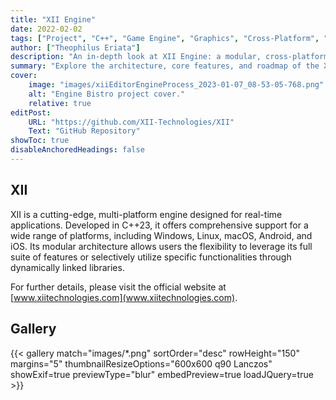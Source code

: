 ```yaml
---
title: "XII Engine"
date: 2022-02-02
tags: ["Project", "C++", "Game Engine", "Graphics", "Cross-Platform", "Real-time Rendering", "High-Performance"]
author: ["Theophilus Eriata"]
description: "An in-depth look at XII Engine: a modular, cross-platform C++ engine for high-performance real-time applications."
summary: "Explore the architecture, core features, and roadmap of the XII Engine, a modern multi-platform engine built with C++23."
cover:
    image: "images/xiiEditorEngineProcess_2023-01-07_08-53-05-768.png"
    alt: "Engine Bistro project cover."
    relative: true
editPost:
    URL: "https://github.com/XII-Technologies/XII"
    Text: "GitHub Repository"
showToc: true
disableAnchoredHeadings: false
---
```


## XII

XII is a cutting-edge, multi-platform engine designed for real-time applications. Developed in C++23, it offers comprehensive support for a wide range of platforms, including Windows, Linux, macOS, Android, and iOS. Its modular architecture allows users the flexibility to leverage its full suite of features or selectively utilize specific functionalities through dynamically linked libraries.

For further details, please visit the official website at [www.xiitechnologies.com](www.xiitechnologies.com).

## Gallery

{{< gallery match="images/*.png" sortOrder="desc" rowHeight="150" margins="5" thumbnailResizeOptions="600x600 q90 Lanczos" showExif=true previewType="blur" embedPreview=true loadJQuery=true >}}
